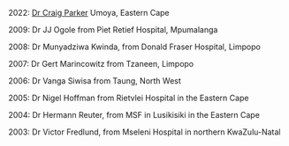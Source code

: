 2022: [Dr Craig Parker](https://rudasa.org.za/pdfs/Doctor%20of%20the%20Year/RuDASA%20Award%20winner%202022.pdf) Umoya, Eastern Cape 

2009: Dr JJ Ogole from Piet Retief Hospital, Mpumalanga

2008: Dr Munyadziwa Kwinda, from Donald Fraser Hospital, Limpopo 

2007: Dr Gert Marincowitz from Tzaneen, Limpopo

2006: Dr Vanga Siwisa from Taung, North West

2005: Dr Nigel Hoffman from Rietvlei Hospital in the Eastern Cape

2004: Dr Hermann Reuter, from MSF in Lusikisiki in the Eastern Cape

2003: Dr Victor Fredlund, from Mseleni Hospital in northern KwaZulu-Natal

<!-- This is a comment and is not displayed on the website. Do not alter this text between arrows (->).
    To change the content in this file, simply retype/ copy+paste any text above, as you would in a normal text file/ word document. 

    Please refer to the "HOW TO USE" or "HOW TO USE SHORT" files for more information. -->
